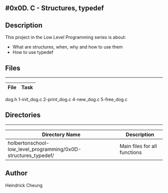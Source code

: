 #0x0D. C - Structures, typedef
---
## Description

This project in the Low Level Programming series is about:
* What are structures, when, why and how to use them
* How to use typedef

## Files
---
File|Task
---|---
dog.h
1-init_dog.c
2-print_dog.c
4-new_dog.c
5-free_dog.c


## Directories
---
Directory Name | Description
---|---
holbertonschool-low_level_programming/0x0D-structures_typedef/ | Main files for all functions

## Author
Heindrick Cheung